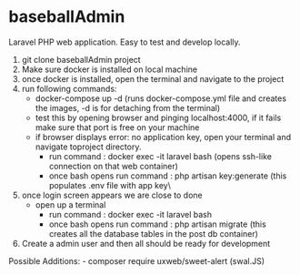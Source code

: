 # baseballAdmin
Laravel PHP web application. 
Easy to test and develop locally.

1) git clone baseballAdmin project
2) Make sure docker is installed on local machine
3) once docker is installed, open the terminal and navigate to the project
4) run following commands:
    - docker-compose up -d (runs docker-compose.yml file and creates the images, -d is for detaching from the terminal)
    - test this by opening browser and pinging localhost:4000, if it fails make sure that port is free on your machine
    - if browser displays error: no application key, open your terminal and navigate toproject directory.
        - run command : docker exec -it laravel bash (opens ssh-like connection on that web container)
        - once bash opens run command : php artisan key:generate (this populates .env file with app key\
5) once login screen appears we are close to done
    - open up a terminal 
        - run command : docker exec -it laravel bash
        - once bash opens run command : php artisan migrate (this creates all the database tables in the post db container)
6) Create a admin user and then all should be ready for development





Possible Additions:
    - composer require uxweb/sweet-alert (swal.JS)
